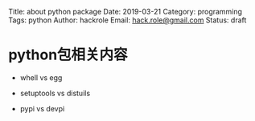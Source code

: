 Title: about python package
Date: 2019-03-21
Category: programming
Tags: python
Author: hackrole
Email: hack.role@gmail.com
Status: draft



# python包相关内容

* whell vs egg

* setuptools vs distuils

* pypi vs devpi
